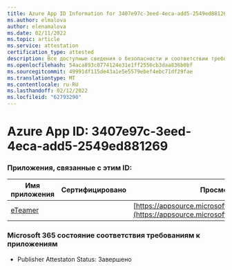 ```yaml
---
title: Azure App ID Information for 3407e97c-3eed-4eca-add5-2549ed881269
ms.author: elmalova
author: elenamalova
ms.date: 02/11/2022
ms.topic: article
ms.service: attestation
certification_type: attested
description: Все доступные сведения о безопасности и соответствии требованиям для 3407e97c-3eed-4eca-add5-2549ed881269.
ms.openlocfilehash: 54aca893c0774124e31e1ff2556cb3daa836b0bf
ms.sourcegitcommit: 49991df115de43a1e5e5579ebef4ebc71df29fae
ms.translationtype: MT
ms.contentlocale: ru-RU
ms.lasthandoff: 02/12/2022
ms.locfileid: "62793290"
---
```

# <a name="azure-app-id-3407e97c-3eed-4eca-add5-2549ed881269"></a>Azure App ID: 3407e97c-3eed-4eca-add5-2549ed881269


### <a name="apps-associated-with-this-id"></a>Приложения, связанные с этим ID:
| **Имя приложения** | **Сертифицировано** | **Просмотр в AppSource** |
|--------------|---------------|-----------------------|
| [eTeamer](https://docs.microsoft.com/microsoft-365-app-certification/forward/WA200001621) |  | [https://appsource.microsoft.com/product/office/WA200001621](https://appsource.microsoft.com/product/office/WA200001621) |

### <a name="microsoft-365-app-compliance-status"></a>Microsoft 365 состояние соответствия требованиям к приложениям
- Publisher Attestaton Status: Завершено
